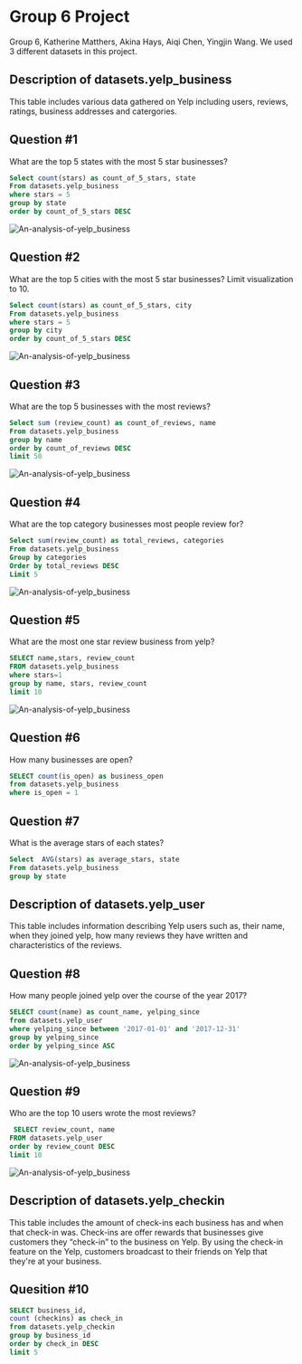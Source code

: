 # Group 6 Project
Group 6, Katherine Matthers, Akina Hays, Aiqi Chen, Yingjin Wang. We used 3 different datasets in this project.

## Description of datasets.yelp_business
This table includes various data gathered on Yelp including users, reviews, ratings, business addresses and catergories.

## Question #1
What are the top 5 states with the most 5 star businesses? 

```sql
Select count(stars) as count_of_5_stars, state
From datasets.yelp_business
where stars = 5
group by state
order by count_of_5_stars DESC
```

![An-analysis-of-yelp_business](Group6Visualizations/q1.png)

## Question #2
What are the top 5 cities with the most 5 star businesses? Limit visualization to 10.

```sql
Select count(stars) as count_of_5_stars, city
From datasets.yelp_business
where stars = 5
group by city
order by count_of_5_stars DESC
```

![An-analysis-of-yelp_business](Group6Visualizations/q2.png)

## Question #3
What are the top 5 businesses with the most reviews?

```sql
Select sum (review_count) as count_of_reviews, name
From datasets.yelp_business
group by name
order by count_of_reviews DESC
limit 50
```

![An-analysis-of-yelp_business](Group6Visualizations/q3.png)

## Question #4
What are the top category businesses most people review for?

```sql
Select sum(review_count) as total_reviews, categories
From datasets.yelp_business
Group by categories
Order by total_reviews DESC
Limit 5
```

![An-analysis-of-yelp_business](Group6Visualizations/q4.png)

## Question #5
What are the most one star review business from yelp?

```sql
SELECT name,stars, review_count
FROM datasets.yelp_business
where stars=1
group by name, stars, review_count
limit 10
```

![An-analysis-of-yelp_business](Group6Visualizations/q5.png)

## Question #6
How many businesses are open?

```sql
SELECT count(is_open) as business_open
from datasets.yelp_business
where is_open = 1
```

## Question #7
What is the average stars of each states?

```sql
Select  AVG(stars) as average_stars, state
From datasets.yelp_business
group by state
```

## Description of datasets.yelp_user
This table includes information describing Yelp users such as, their name, when they joined yelp, how many reviews they have written and characteristics of the reviews.

## Question #8
How many people joined yelp over the course of the year 2017?

```sql
SELECT count(name) as count_name, yelping_since
from datasets.yelp_user
where yelping_since between '2017-01-01' and '2017-12-31'
group by yelping_since
order by yelping_since ASC
```

![An-analysis-of-yelp_business](Group6Visualizations/q8.png)

## Question #9 
Who are the top 10 users wrote the most reviews?

```sql
 SELECT review_count, name
FROM datasets.yelp_user
order by review_count DESC 
limit 10
```

![An-analysis-of-yelp_business](Group6Visualizations/q9.png)

## Description of datasets.yelp_checkin
This table includes the amount of check-ins each business has and when that check-in was. Check-ins are offer rewards that businesses give customers they “check-in” to the business on Yelp. By using the check-in feature on the Yelp, customers broadcast to their friends on Yelp that they're at your business.

## Quesition #10

```sql
SELECT business_id,
count (checkins) as check_in
from datasets.yelp_checkin
group by business_id
order by check_in DESC
limit 5
```







